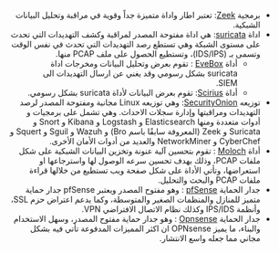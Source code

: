<div dir="rtl" align='right'>

 * برمجية [Zeek](https://zeek.org): تعتبر اطار واداة متميزة جداً وقوية في مراقبة وتحليل البيانات الشبكية.
 * اداة [suricata](https://suricata-ids.org/): هي اداة مفتوحة المصدر لمراقبة وكشف التهديدات التي تحدث على مستوى الشبكة وهي تستطع رصد التهديدات التي تحدث في نفس الوقت وتسمى بـ (IDS/IPS)، وتستطيع الحصول على ملف PCAP منها.
    - أداة [EveBox](https://evebox.org/) : تقوم بعرض وتحليل البيانات ومخرجات اداة suricata بشكل رسومي وقد يغني عن ارسال التهديدات الى SIEM.
    - أداة [Scirius](https://github.com/StamusNetworks/scirius): تقوم بعرض البيانات لأداة  suricata بشكل رسومي.
* توزيعه  [SecurityOnion](https://securityonion.net/): وهي توزيعه Linux مجانية ومفتوحة المصدر لرصد التهديدات ومراقبتها وإدارة سجلات الاحداث. وهي تشمل على برمجيات و أدوات متعددة ومنها  Elasticsearch و Logstash و Kibana و Snort و Suricata و Zeek (المعروفة سابقًا باسم Bro) و Wazuh و Sguil و Squert و CyberChef و NetworkMiner والعديد من أدوات الأمان الأخرى.
* أداة [Moloch](https://molo.ch/) : تقوم بتحسين آلية عنونة وتخزين البيانات الشبكية على شكل ملفات PCAP، وذلك بهدف تحسين سرعه الوصول لها واسترجاعها او استعراضها، وتأتي الأداة على شكل صفحة ويب تستطيع من خلالها قراءة ملفات PCAP والبحث والتحليل.  
* جدار الحماية [pfSense](https://github.com/pfsense/pfsense) : وهو مفتوح المصدر ويعتبر pfSense جدار حماية متميز للمنازل والمنظمات الصغير والمتوسطة، وكما يدعم اعتراض حزم SSL، وأنظمة IPS/IDS وكذلك نظام الاتصال الافتراضي VPN.
* جدار الحماية [Opnsense](https://opnsense.org/) : وهو جدار حماية مفتوح المصدر، وسهل الاستخدام والبناء، ما يميز OPNsense ان اكثر المميزات المدفوعة تأتي فيه بشكل مجاني مما جعله واسع الانتشار.
</div>
